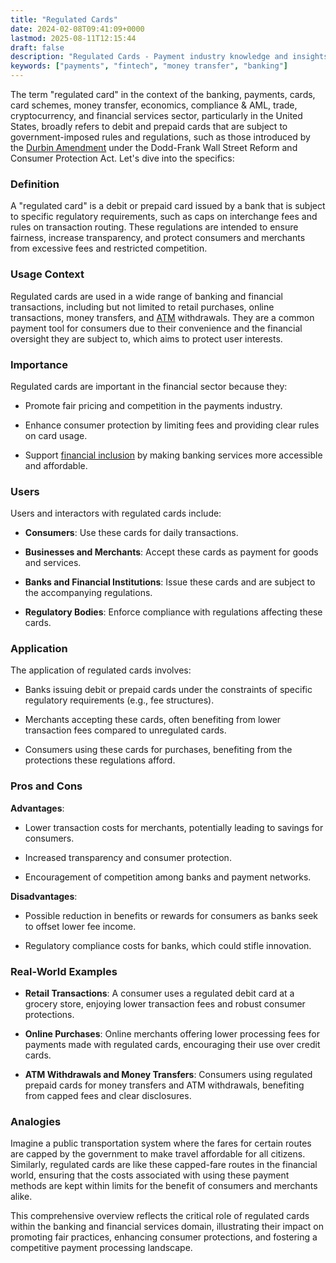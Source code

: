 ```yaml
---
title: "Regulated Cards"
date: 2024-02-08T09:41:09+0000
lastmod: 2025-08-11T12:15:44
draft: false
description: "Regulated Cards - Payment industry knowledge and insights"
keywords: ["payments", "fintech", "money transfer", "banking"]
---
```


The term "regulated card" in the context of the banking, payments, cards, card schemes, money transfer, economics, compliance & AML, trade, cryptocurrency, and financial services sector, particularly in the United States, broadly refers to debit and prepaid cards that are subject to government-imposed rules and regulations, such as those introduced by the [Durbin Amendment](https://faisalkhanllc.xyz/resources/payments-wiki/d/durbin-amendment/) under the Dodd-Frank Wall Street Reform and Consumer Protection Act. Let's dive into the specifics:

### Definition

A "regulated card" is a debit or prepaid card issued by a bank that is subject to specific regulatory requirements, such as caps on interchange fees and rules on transaction routing. These regulations are intended to ensure fairness, increase transparency, and protect consumers and merchants from excessive fees and restricted competition.

### Usage Context

Regulated cards are used in a wide range of banking and financial transactions, including but not limited to retail purchases, online transactions, money transfers, and [ATM](https://faisalkhanllc.xyz/resources/payments-wiki/a/automated-teller-machine-atm/) withdrawals. They are a common payment tool for consumers due to their convenience and the financial oversight they are subject to, which aims to protect user interests.

### Importance

Regulated cards are important in the financial sector because they:

- Promote fair pricing and competition in the payments industry.

- Enhance consumer protection by limiting fees and providing clear rules on card usage.

- Support [financial inclusion](https://faisalkhanllc.xyz/resources/payments-wiki/f/what-is-financial-inclusion/) by making banking services more accessible and affordable.

### Users

Users and interactors with regulated cards include:

- **Consumers**: Use these cards for daily transactions.

- **Businesses and Merchants**: Accept these cards as payment for goods and services.

- **Banks and Financial Institutions**: Issue these cards and are subject to the accompanying regulations.

- **Regulatory Bodies**: Enforce compliance with regulations affecting these cards.

### Application

The application of regulated cards involves:

- Banks issuing debit or prepaid cards under the constraints of specific regulatory requirements (e.g., fee structures).

- Merchants accepting these cards, often benefiting from lower transaction fees compared to unregulated cards.

- Consumers using these cards for purchases, benefiting from the protections these regulations afford.

### Pros and Cons

**Advantages**:

- Lower transaction costs for merchants, potentially leading to savings for consumers.

- Increased transparency and consumer protection.

- Encouragement of competition among banks and payment networks.

**Disadvantages**:

- Possible reduction in benefits or rewards for consumers as banks seek to offset lower fee income.

- Regulatory compliance costs for banks, which could stifle innovation.

### Real-World Examples

- **Retail Transactions**: A consumer uses a regulated debit card at a grocery store, enjoying lower transaction fees and robust consumer protections.

- **Online Purchases**: Online merchants offering lower processing fees for payments made with regulated cards, encouraging their use over credit cards.

- **ATM Withdrawals and Money Transfers**: Consumers using regulated prepaid cards for money transfers and ATM withdrawals, benefiting from capped fees and clear disclosures.

### Analogies

Imagine a public transportation system where the fares for certain routes are capped by the government to make travel affordable for all citizens. Similarly, regulated cards are like these capped-fare routes in the financial world, ensuring that the costs associated with using these payment methods are kept within limits for the benefit of consumers and merchants alike.

This comprehensive overview reflects the critical role of regulated cards within the banking and financial services domain, illustrating their impact on promoting fair practices, enhancing consumer protections, and fostering a competitive payment processing landscape.